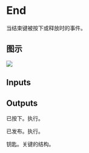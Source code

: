 # End

当结束键被按下或释放时的事件。

## 图示

![]($-20221218-19252914.png)

## Inputs

## Outputs

已按下。执行。

已发布。执行。

钥匙。关键的结构。
